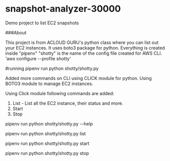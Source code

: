 # snapshot-analyzer-30000
Demo project to list EC2 snapshots

###About

This project is from ACLOUD GURU's python class where you can list out your EC2 instances. 
It uses boto3 package for python.
Everything is created inside "pipenv"
"shotty" is the name of the config file created for AWS CLI.
'aws configure --profile shotty'

#running
pipenv run python shotty/shotty.py

Added more commands on CLI using CLICK module for python. Using BOTO3 module to manage EC2 instances.

Using Click module following commands are added:
1. List - List all the EC2 instance, their status and more. 
2. Start
3. Stop

pipenv run python shotty/shotty.py --help

pipenv run python shotty/shotty.py list

pipenv run python shotty/shotty.py start

pipenv run python shotty/shotty.py stop


